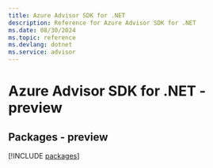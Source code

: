 ```yaml
---
title: Azure Advisor SDK for .NET
description: Reference for Azure Advisor SDK for .NET
ms.date: 08/30/2024
ms.topic: reference
ms.devlang: dotnet
ms.service: advisor
---
```

# Azure Advisor SDK for .NET - preview
## Packages - preview
[!INCLUDE [packages](advisor-index.md)]
